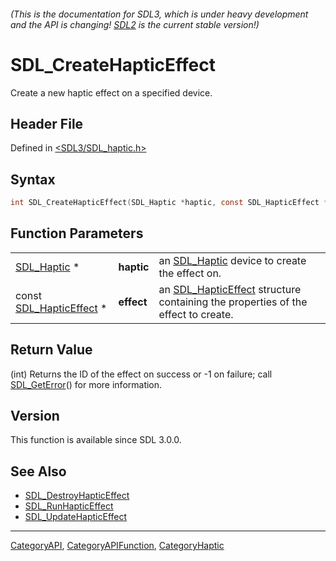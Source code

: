 ###### (This is the documentation for SDL3, which is under heavy development and the API is changing! [SDL2](https://wiki.libsdl.org/SDL2/) is the current stable version!)
# SDL_CreateHapticEffect

Create a new haptic effect on a specified device.

## Header File

Defined in [<SDL3/SDL_haptic.h>](https://github.com/libsdl-org/SDL/blob/main/include/SDL3/SDL_haptic.h)

## Syntax

```c
int SDL_CreateHapticEffect(SDL_Haptic *haptic, const SDL_HapticEffect *effect);
```

## Function Parameters

|                                              |            |                                                                                                      |
| -------------------------------------------- | ---------- | ---------------------------------------------------------------------------------------------------- |
| [SDL_Haptic](SDL_Haptic) *                   | **haptic** | an [SDL_Haptic](SDL_Haptic) device to create the effect on.                                          |
| const [SDL_HapticEffect](SDL_HapticEffect) * | **effect** | an [SDL_HapticEffect](SDL_HapticEffect) structure containing the properties of the effect to create. |

## Return Value

(int) Returns the ID of the effect on success or -1 on failure; call
[SDL_GetError](SDL_GetError)() for more information.

## Version

This function is available since SDL 3.0.0.

## See Also

- [SDL_DestroyHapticEffect](SDL_DestroyHapticEffect)
- [SDL_RunHapticEffect](SDL_RunHapticEffect)
- [SDL_UpdateHapticEffect](SDL_UpdateHapticEffect)

----
[CategoryAPI](CategoryAPI), [CategoryAPIFunction](CategoryAPIFunction), [CategoryHaptic](CategoryHaptic)

